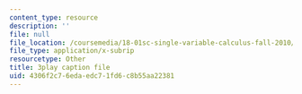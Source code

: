 ```yaml
---
content_type: resource
description: ''
file: null
file_location: /coursemedia/18-01sc-single-variable-calculus-fall-2010/4306f2c76edaedc71fd6c8b55aa22381_uc4xJsi99bk.srt
file_type: application/x-subrip
resourcetype: Other
title: 3play caption file
uid: 4306f2c7-6eda-edc7-1fd6-c8b55aa22381
---
```

